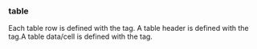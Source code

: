 ### table

Each table row is defined with the <tr> tag. A table header is defined with the <th> tag.A table data/cell is defined with the <td> tag.